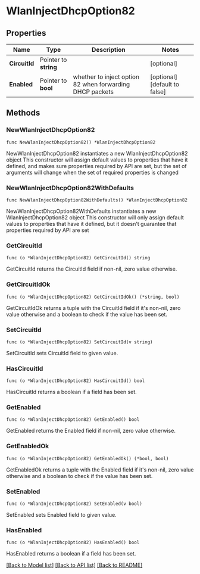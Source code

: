 # WlanInjectDhcpOption82

## Properties

Name | Type | Description | Notes
------------ | ------------- | ------------- | -------------
**CircuitId** | Pointer to **string** |  | [optional] 
**Enabled** | Pointer to **bool** | whether to inject option 82 when forwarding DHCP packets | [optional] [default to false]

## Methods

### NewWlanInjectDhcpOption82

`func NewWlanInjectDhcpOption82() *WlanInjectDhcpOption82`

NewWlanInjectDhcpOption82 instantiates a new WlanInjectDhcpOption82 object
This constructor will assign default values to properties that have it defined,
and makes sure properties required by API are set, but the set of arguments
will change when the set of required properties is changed

### NewWlanInjectDhcpOption82WithDefaults

`func NewWlanInjectDhcpOption82WithDefaults() *WlanInjectDhcpOption82`

NewWlanInjectDhcpOption82WithDefaults instantiates a new WlanInjectDhcpOption82 object
This constructor will only assign default values to properties that have it defined,
but it doesn't guarantee that properties required by API are set

### GetCircuitId

`func (o *WlanInjectDhcpOption82) GetCircuitId() string`

GetCircuitId returns the CircuitId field if non-nil, zero value otherwise.

### GetCircuitIdOk

`func (o *WlanInjectDhcpOption82) GetCircuitIdOk() (*string, bool)`

GetCircuitIdOk returns a tuple with the CircuitId field if it's non-nil, zero value otherwise
and a boolean to check if the value has been set.

### SetCircuitId

`func (o *WlanInjectDhcpOption82) SetCircuitId(v string)`

SetCircuitId sets CircuitId field to given value.

### HasCircuitId

`func (o *WlanInjectDhcpOption82) HasCircuitId() bool`

HasCircuitId returns a boolean if a field has been set.

### GetEnabled

`func (o *WlanInjectDhcpOption82) GetEnabled() bool`

GetEnabled returns the Enabled field if non-nil, zero value otherwise.

### GetEnabledOk

`func (o *WlanInjectDhcpOption82) GetEnabledOk() (*bool, bool)`

GetEnabledOk returns a tuple with the Enabled field if it's non-nil, zero value otherwise
and a boolean to check if the value has been set.

### SetEnabled

`func (o *WlanInjectDhcpOption82) SetEnabled(v bool)`

SetEnabled sets Enabled field to given value.

### HasEnabled

`func (o *WlanInjectDhcpOption82) HasEnabled() bool`

HasEnabled returns a boolean if a field has been set.


[[Back to Model list]](../README.md#documentation-for-models) [[Back to API list]](../README.md#documentation-for-api-endpoints) [[Back to README]](../README.md)


